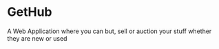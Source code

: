 # GetHub
A Web Application where you can but, sell or auction your stuff whether they are new or used
